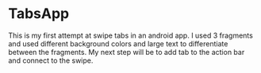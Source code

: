TabsApp
=======
This is my first attempt at swipe tabs in an android app.  I used 3 fragments and used different background colors and large text to
differentiate between the fragments.  My next step will be to add tab to the action bar and connect to the swipe.
